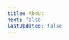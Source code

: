 ```yaml
---
title: About
next: false
lastUpdated: false
---
```


<script setup>
import { VPTeamMembers } from 'vitepress/theme'
const members = [
  {
    avatar: '/profile.png',
    name: 'Kanako',
    title: 'Creator',
    desc: 'my1c21@soton.ac.uk'
  }
]
</script>
<VPTeamMembers size="medium" :members="members" />
